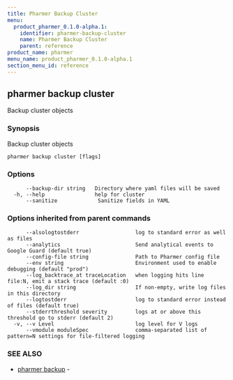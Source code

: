 ```yaml
---
title: Pharmer Backup Cluster
menu:
  product_pharmer_0.1.0-alpha.1:
    identifier: pharmer-backup-cluster
    name: Pharmer Backup Cluster
    parent: reference
product_name: pharmer
menu_name: product_pharmer_0.1.0-alpha.1
section_menu_id: reference
---
```

## pharmer backup cluster

Backup cluster objects

### Synopsis

Backup cluster objects

```
pharmer backup cluster [flags]
```

### Options

```
      --backup-dir string   Directory where yaml files will be saved
  -h, --help                help for cluster
      --sanitize             Sanitize fields in YAML
```

### Options inherited from parent commands

```
      --alsologtostderr                  log to standard error as well as files
      --analytics                        Send analytical events to Google Guard (default true)
      --config-file string               Path to Pharmer config file
      --env string                       Environment used to enable debugging (default "prod")
      --log_backtrace_at traceLocation   when logging hits line file:N, emit a stack trace (default :0)
      --log_dir string                   If non-empty, write log files in this directory
      --logtostderr                      log to standard error instead of files (default true)
      --stderrthreshold severity         logs at or above this threshold go to stderr (default 2)
  -v, --v Level                          log level for V logs
      --vmodule moduleSpec               comma-separated list of pattern=N settings for file-filtered logging
```

### SEE ALSO

* [pharmer backup](/docs/reference/pharmer_backup.md)	 - 

